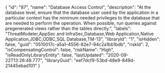 {
  "id": "87",
  "name": "Database Access Control",
  "description": "At the database level, ensure that the database user used by the application in a particular context has the minimum needed privileges to the database that are needed to perform the operation. When possible, run queries against pregenerated views rather than the tables directly.",
  "labels": "ThreatModeler,AppSec and InfraSec,Database,Web Application,Native Application,JDBC,ODBC,SQL Database,TM-13",
  "libraryId": "1",
  "isHidden": false,
  "guid": "0510017c-a5a1-4556-82e7-94c2a1bb1bdb",
  "riskId": 2,
  "isCompensatingControl": false,
  "riskName": "High",
  "isReadOnlyLibraryEntity": false,
  "lastUpdated": "2020-09-22T13:26:48.777",
  "libraryGuid": "eef7dcf9-53bd-48e9-849d-21445ebad101"
}